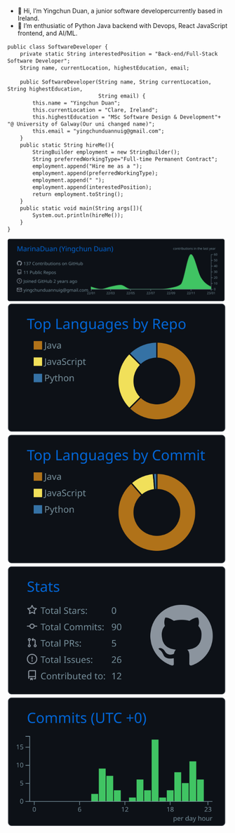- 👋 Hi, I’m Yingchun Duan, a junior software developercurrently based in Ireland.
- 👀 I’m enthusiatic of Python Java backend with Devops, React JavaScript frontend, and AI/ML.
```
public class SoftwareDeveloper {
    private static String interestedPosition = "Back-end/Full-Stack Software Developer";
    String name, currentLocation, highestEducation, email;

    public SoftwareDeveloper(String name, String currentLocation, String highestEducation,
                             String email) {
        this.name = "Yingchun Duan";
        this.currentLocation = "Clare, Ireland";
        this.highestEducation = "MSc Software Design & Development"+ "@ University of Galway(Our uni changed name)";
        this.email = "yingchunduannuig@gmail.com";
    }
    public static String hireMe(){
        StringBuilder employment = new StringBuilder();
        String preferredWorkingType="Full-time Permanent Contract";
        employment.append("Hire me as a ");
        employment.append(preferredWorkingType);
        employment.append(" ");
        employment.append(interestedPosition);
        return employment.toString();
    }
    public static void main(String args[]){
        System.out.println(hireMe());
    }
}
```

[![](https://raw.githubusercontent.com/MarinaDuan/profile-summary-cards/master/profile-summary-card-output/github_dark/0-profile-details.svg)](https://github.com/MarinaDuan/profile-summary-cards)
[![](https://raw.githubusercontent.com/MarinaDuan/profile-summary-cards/master/profile-summary-card-output/github_dark/1-repos-per-language.svg)](https://github.com/MarinaDuan/profile-summary-cards) [![](https://raw.githubusercontent.com/MarinaDuan/profile-summary-cards/master/profile-summary-card-output/github_dark/2-most-commit-language.svg)](https://github.com/MarinaDuan/profile-summary-cards)
[![](https://raw.githubusercontent.com/MarinaDuan/profile-summary-cards/master/profile-summary-card-output/github_dark/3-stats.svg)](https://github.com/MarinaDuan/profile-summary-cards) [![](https://raw.githubusercontent.com/MarinaDuan/profile-summary-cards/master/profile-summary-card-output/github_dark/4-productive-time.svg)](https://github.com/MarinaDuan/profile-summary-cards)

